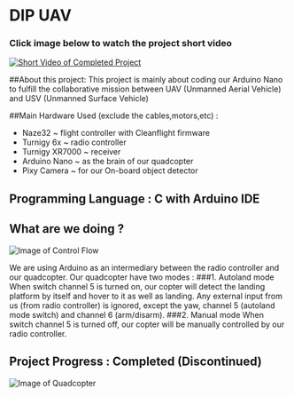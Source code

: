 # DIP UAV 

### Click image below to watch the project short video
[![Short Video of Completed Project](https://s24.postimg.org/8t7vgq5h1/Quadcopter.png)](https://youtu.be/2tRe5EXvatU)

##About this project:
This project is mainly about coding our Arduino Nano to fulfill the collaborative mission between UAV (Unmanned Aerial Vehicle) and USV (Unmanned Surface Vehicle)

##Main Hardware Used (exclude the cables,motors,etc) :
- Naze32 ~ flight controller with Cleanflight firmware
- Turnigy 6x ~ radio controller
- Turnigy XR7000 ~ receiver
- Arduino Nano ~ as the brain of our quadcopter
- Pixy Camera ~ for our On-board object detector

## Programming Language : C with Arduino IDE
## What are we doing ? 
![Image of Control Flow](https://s27.postimg.org/3kijrw32b/test.jpg)

We are using Arduino as an intermediary between the radio controller and our quadcopter. 
Our quadcopter have two modes :
###1. Autoland mode
When switch channel 5 is turned on, our copter will detect the landing platform by itself and hover to it as well as landing. Any external input from us (from radio controller) is ignored, except the yaw, channel 5 (autoland mode switch) and channel 6 (arm/disarm).
###2. Manual mode
When switch channel 5 is turned off, our copter will be manually controlled by our radio controller.

## Project Progress : Completed (Discontinued)
![Image of Quadcopter](https://s30.postimg.org/538aoekb5/20161105_172654.jpg)
